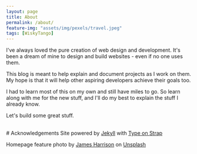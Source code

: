 ```yaml
---
layout: page
title: About
permalink: /about/
feature-img: "assets/img/pexels/travel.jpeg"
tags: [WiskyTango]
---
```


I've always loved the pure creation of web design and development. It's been a dream of mine to design and build websites - even if no one uses them.

This blog is meant to help explain and document projects as I work on them. My hope is that it will help other aspiring developers
achieve their goals too. 

I had to learn most of this on my own and still have miles to go. So learn along with me for the new stuff, and I'll do my best to explain the stuff I already know.

Let's build some great stuff.
 
<br>
# Acknowledgements
Site powered by <a href="https://jekyllrb.com/">Jekyll</a> with <a href="https://github.com/sylhare/Type-on-Strap">Type on Strap</a>

Homepage feature photo by <a href="https://unsplash.com/@jstrippa">James Harrison</a> on <a href="https://unsplash.com/photos/vpOeXr5wmR4?utm_source=unsplash&utm_medium=referral&utm_content=creditShareLink">Unsplash</a>